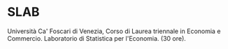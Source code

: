 # SLAB
Università Ca' Foscari di Venezia, Corso di Laurea triennale in Economia e Commercio. Laboratorio di Statistica per l'Economia. (30 ore).
